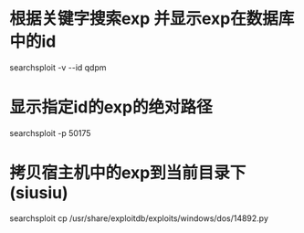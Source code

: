 # 根据关键字搜索exp 并显示exp在数据库中的id
searchsploit -v --id qdpm
# 显示指定id的exp的绝对路径
searchsploit -p 50175
# 拷贝宿主机中的exp到当前目录下(siusiu)
searchsploit cp /usr/share/exploitdb/exploits/windows/dos/14892.py

